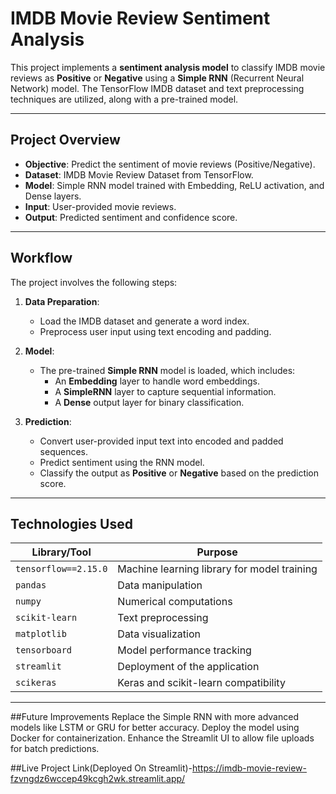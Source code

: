 # IMDB Movie Review Sentiment Analysis

This project implements a **sentiment analysis model** to classify IMDB movie reviews as **Positive** or **Negative** using a **Simple RNN** (Recurrent Neural Network) model. The TensorFlow IMDB dataset and text preprocessing techniques are utilized, along with a pre-trained model.

---

## Project Overview

- **Objective**: Predict the sentiment of movie reviews (Positive/Negative).
- **Dataset**: IMDB Movie Review Dataset from TensorFlow.
- **Model**: Simple RNN model trained with Embedding, ReLU activation, and Dense layers.
- **Input**: User-provided movie reviews.
- **Output**: Predicted sentiment and confidence score.

---

## Workflow

The project involves the following steps:

1. **Data Preparation**:
   - Load the IMDB dataset and generate a word index.
   - Preprocess user input using text encoding and padding.

2. **Model**:
   - The pre-trained **Simple RNN** model is loaded, which includes:
     - An **Embedding** layer to handle word embeddings.
     - A **SimpleRNN** layer to capture sequential information.
     - A **Dense** output layer for binary classification.

3. **Prediction**:
   - Convert user-provided input text into encoded and padded sequences.
   - Predict sentiment using the RNN model.
   - Classify the output as **Positive** or **Negative** based on the prediction score.

---

## Technologies Used

| **Library/Tool**      | **Purpose**                                 |
|------------------------|---------------------------------------------|
| `tensorflow==2.15.0`   | Machine learning library for model training |
| `pandas`              | Data manipulation                           |
| `numpy`               | Numerical computations                      |
| `scikit-learn`        | Text preprocessing                          |
| `matplotlib`          | Data visualization                          |
| `tensorboard`         | Model performance tracking                  |
| `streamlit`           | Deployment of the application               |
| `scikeras`            | Keras and scikit-learn compatibility        |

---

##Future Improvements
Replace the Simple RNN with more advanced models like LSTM or GRU for better accuracy.
Deploy the model using Docker for containerization.
Enhance the Streamlit UI to allow file uploads for batch predictions.

##Live Project Link(Deployed On Streamlit)-https://imdb-movie-review-fzvngdz6wccep49kcgh2wk.streamlit.app/

